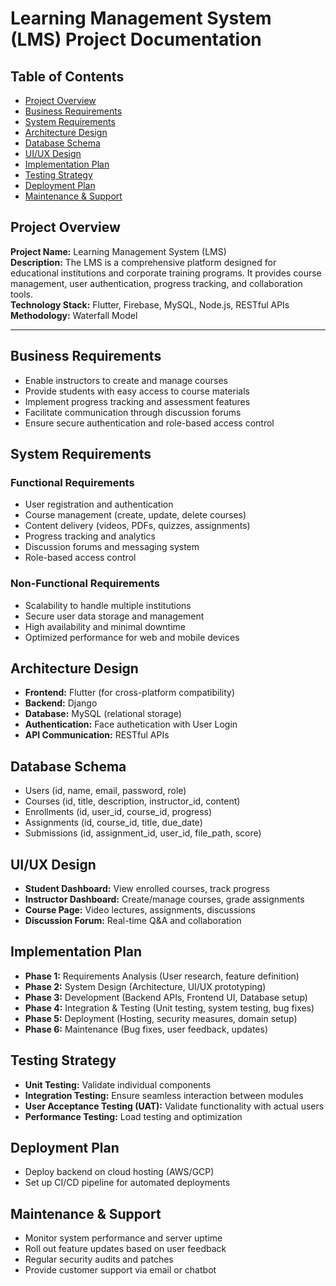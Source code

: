 # Learning Management System (LMS) Project Documentation

## Table of Contents
- [Project Overview](#project-overview)
- [Business Requirements](#business-requirements)
- [System Requirements](#system-requirements)
- [Architecture Design](#architecture-design)
- [Database Schema](#database-schema)
- [UI/UX Design](#uiux-design)
- [Implementation Plan](#implementation-plan)
- [Testing Strategy](#testing-strategy)
- [Deployment Plan](#deployment-plan)
- [Maintenance & Support](#maintenance--support)

## Project Overview
**Project Name:** Learning Management System (LMS)  
**Description:** The LMS is a comprehensive platform designed for educational institutions and corporate training programs. It provides course management, user authentication, progress tracking, and collaboration tools.  
**Technology Stack:** Flutter, Firebase, MySQL, Node.js, RESTful APIs  
**Methodology:** Waterfall Model  

---

## Business Requirements
- Enable instructors to create and manage courses
- Provide students with easy access to course materials
- Implement progress tracking and assessment features
- Facilitate communication through discussion forums
- Ensure secure authentication and role-based access control

## System Requirements
### Functional Requirements
- User registration and authentication
- Course management (create, update, delete courses)
- Content delivery (videos, PDFs, quizzes, assignments)
- Progress tracking and analytics
- Discussion forums and messaging system
- Role-based access control

### Non-Functional Requirements
- Scalability to handle multiple institutions
- Secure user data storage and management
- High availability and minimal downtime
- Optimized performance for web and mobile devices

## Architecture Design
- **Frontend:** Flutter (for cross-platform compatibility)
- **Backend:** Django
- **Database:** MySQL (relational storage)
- **Authentication:** Face authetication with User Login
- **API Communication:** RESTful APIs

## Database Schema
- Users (id, name, email, password, role)
- Courses (id, title, description, instructor_id, content)
- Enrollments (id, user_id, course_id, progress)
- Assignments (id, course_id, title, due_date)
- Submissions (id, assignment_id, user_id, file_path, score)

## UI/UX Design
- **Student Dashboard:** View enrolled courses, track progress
- **Instructor Dashboard:** Create/manage courses, grade assignments
- **Course Page:** Video lectures, assignments, discussions
- **Discussion Forum:** Real-time Q&A and collaboration

## Implementation Plan
- **Phase 1:** Requirements Analysis (User research, feature definition)
- **Phase 2:** System Design (Architecture, UI/UX prototyping)
- **Phase 3:** Development (Backend APIs, Frontend UI, Database setup)
- **Phase 4:** Integration & Testing (Unit testing, system testing, bug fixes)
- **Phase 5:** Deployment (Hosting, security measures, domain setup)
- **Phase 6:** Maintenance (Bug fixes, user feedback, updates)

## Testing Strategy
- **Unit Testing:** Validate individual components
- **Integration Testing:** Ensure seamless interaction between modules
- **User Acceptance Testing (UAT):** Validate functionality with actual users
- **Performance Testing:** Load testing and optimization

## Deployment Plan
- Deploy backend on cloud hosting (AWS/GCP)
- Set up CI/CD pipeline for automated deployments

## Maintenance & Support
- Monitor system performance and server uptime
- Roll out feature updates based on user feedback
- Regular security audits and patches
- Provide customer support via email or chatbot
